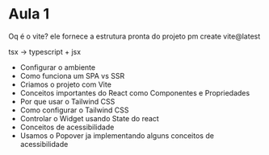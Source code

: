 # Aula 1
Oq é o vite? ele fornece a estrutura pronta do projeto
pm create vite@latest

tsx -> typescript + jsx

* Configurar o ambiente
* Como funciona um SPA vs SSR
* Criamos o projeto com Vite
* Conceitos importantes do React como Componentes e Propriedades
* Por que usar o Tailwind CSS
* Como configurar o Tailwind CSS
* Controlar o Widget usando State do react
* Conceitos de acessibilidade
* Usamos o Popover ja implementando alguns conceitos de acessibilidade